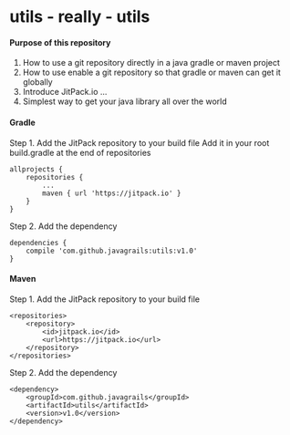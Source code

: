# utils - really - utils
#### Purpose of this repository
1. How to use a git repository directly in a java gradle or maven project
2. How to use enable a git repository so that gradle or maven can get it globally
3. Introduce JitPack.io ... 
4. Simplest way to get your java library all over the world

#### Gradle 
Step 1. Add the JitPack repository to your build file
Add it in your root build.gradle at the end of repositories
```
allprojects {
    repositories {
        ...
        maven { url 'https://jitpack.io' }
    }
}
```

Step 2. Add the dependency
```
dependencies {
    compile 'com.github.javagrails:utils:v1.0'
}

```

#### Maven 
Step 1. Add the JitPack repository to your build file 
```
<repositories>
    <repository>
        <id>jitpack.io</id>
        <url>https://jitpack.io</url>
    </repository>
</repositories>	
```

Step 2. Add the dependency
```
<dependency>
    <groupId>com.github.javagrails</groupId>
    <artifactId>utils</artifactId>
    <version>v1.0</version>
</dependency>
```